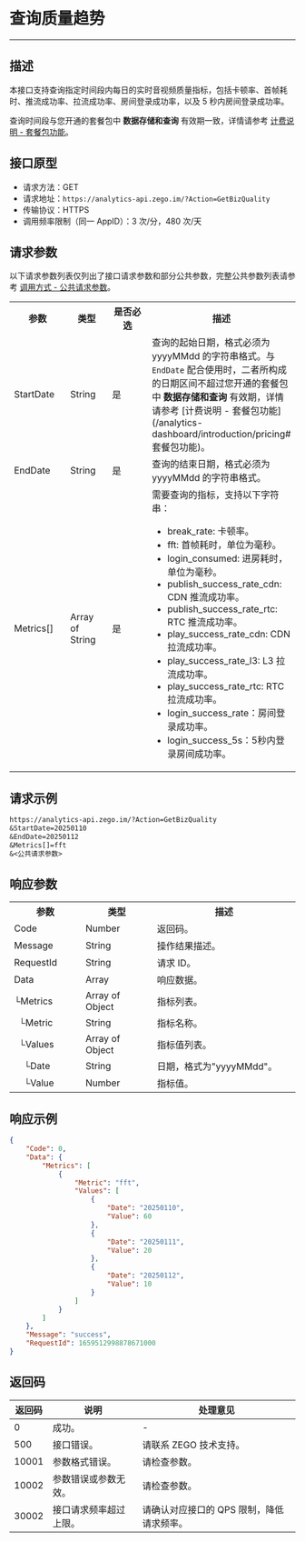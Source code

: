 
# 查询质量趋势

---

## 描述

本接口支持查询指定时间段内每日的实时音视频质量指标，包括卡顿率、首帧耗时、推流成功率、拉流成功率、房间登录成功率，以及 5 秒内房间登录成功率。


<Note title="说明">

查询时间段与您开通的套餐包中 <strong>数据存储和查询</strong> 有效期一致，详情请参考 [计费说明 - 套餐包功能](/analytics-dashboard/introduction/pricing#套餐包功能)。
</Note>

## 接口原型

- 请求方法：GET
- 请求地址：`https://analytics-api.zego.im/?Action=GetBizQuality`
- 传输协议：HTTPS
- 调用频率限制（同一 AppID）：3 次/分，480 次/天

## 请求参数

以下请求参数列表仅列出了接口请求参数和部分公共参数，完整公共参数列表请参考 [调用方式 - 公共请求参数](/analytics-dashboard-server/access-server-apis#公共请求参数)。

<table>
  <colgroup>
    <col width="20%" />
    <col width="15%" />
    <col width="15%" />
    <col width="50%" />
  </colgroup>
<tbody><tr>
<th>参数</th>
<th>类型</th>
<th>是否必选</th>
<th>描述</th>
</tr>
<tr>
<td>StartDate</td>
<td>String</td>
<td>是</td>
<td>查询的起始日期，格式必须为 yyyyMMdd 的字符串格式。<Note title="说明">与 <code>EndDate</code> 配合使用时，二者所构成的日期区间不超过您开通的套餐包中 <strong>数据存储和查询</strong> 有效期，详情请参考 [计费说明 - 套餐包功能](/analytics-dashboard/introduction/pricing#套餐包功能)。</Note></td>
</tr>
<tr>
<td>EndDate</td>
<td>String</td>
<td>是</td>
<td>查询的结束日期，格式必须为 yyyyMMdd 的字符串格式。</td>
</tr>
<tr>
<td>Metrics[]</td>
<td>Array of String</td>
<td>是</td>
<td>需要查询的指标，支持以下字符串：<ul><li>break_rate: 卡顿率。</li><li>fft: 首帧耗时，单位为毫秒。</li><li>login_consumed: 进房耗时，单位为毫秒。</li><li>publish_success_rate_cdn: CDN 推流成功率。</li><li>publish_success_rate_rtc: RTC 推流成功率。</li><li>play_success_rate_cdn: CDN 拉流成功率。</li><li>play_success_rate_l3: L3 拉流成功率。</li><li>play_success_rate_rtc: RTC 拉流成功率。</li><li>login_success_rate：房间登录成功率。</li><li>login_success_5s：5秒内登录房间成功率。</li></ul></td>
</tr>
</tbody></table>

## 请求示例

```txt
https://analytics-api.zego.im/?Action=GetBizQuality
&StartDate=20250110
&EndDate=20250112
&Metrics[]=fft
&<公共请求参数>
```

## 响应参数

<table class="collapsible-table">
  <colgroup>
    <col width="25%" />
    <col width="25%" />
    <col width="50%" />
  </colgroup>
<tbody><tr data-row-level="1">
<th>参数</th>
<th>类型</th>
<th>描述</th>
</tr>
<tr data-row-level="2">
<td>Code</td>
<td>Number</td>
<td>返回码。</td>
</tr>
<tr data-row-level="3">
<td>Message</td>
<td>String</td>
<td>操作结果描述。</td>
</tr>
<tr data-row-level="4">
<td>RequestId</td>
<td>String</td>
<td>请求 ID。</td>
</tr>
<tr data-row-level="5" data-row-child="true">
<td>Data</td>
<td>Array</td>
<td>响应数据。</td>
</tr>
<tr data-row-level="5-1" data-row-child="true">
<td>└Metrics</td>
<td>Array of Object</td>
<td>指标列表。</td>
</tr>
<tr data-row-level="5-1-1">
<td>&nbsp;&nbsp;└Metric</td>
<td>String</td>
<td>指标名称。</td>
</tr>
<tr data-row-level="5-1-2" data-row-child="true">
<td>&nbsp;&nbsp;└Values</td>
<td>Array of Object</td>
<td>指标值列表。</td>
</tr>
<tr data-row-level="5-1-2-1">
<td>&nbsp;&nbsp;&nbsp;&nbsp;└Date</td>
<td>String</td>
<td>日期，格式为"yyyyMMdd"。</td>
</tr>
<tr data-row-level="5-1-2-2">
<td>&nbsp;&nbsp;&nbsp;&nbsp;└Value</td>
<td>Number</td>
<td>指标值。</td>
</tr>
</tbody></table>

## 响应示例

```json
{
    "Code": 0,
    "Data": {
        "Metrics": [
            {
                "Metric": "fft",
                "Values": [
                    {
                        "Date": "20250110",
                        "Value": 60
                    },
                    {
                        "Date": "20250111",
                        "Value": 20
                    },
                    {
                        "Date": "20250112",
                        "Value": 10
                    }
                ]
            }
        ]
    },
    "Message": "success",
    "RequestId": 1659512998878671000
}
```

## 返回码

| 返回码 | 说明 | 处理意见 |
|--------|------|----------|
| 0      | 成功。 | -        |
| 500    | 接口错误。 | 请联系 ZEGO 技术支持。 |
| 10001  | 参数格式错误。 | 请检查参数。 |
| 10002  | 参数错误或参数无效。 | 请检查参数。 |
| 30002  | 接口请求频率超过上限。	 | 请确认对应接口的 QPS 限制，降低请求频率。 |
